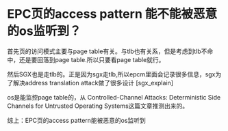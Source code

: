 # EPC页的access pattern 能不能被恶意的os监听到？

首先页的访问模式主要与page table有关。与tlb也有关系，但是考虑到tlb不命中，还是要回落到page table.所以只要看page table就行。 

然后SGX也是走tlb的。正是因为sgx走tlb,所以epcm里面会记录很多信息，sgx为了解决address translation attack做了很多设计 [sgx_explain]

os是能监控page table的，从 Controlled-Channel Attacks: Deterministic Side Channels for Untrusted Operating Systems这篇文章推测出来的。

综上：EPC页的access pattern能被恶意的os监听到